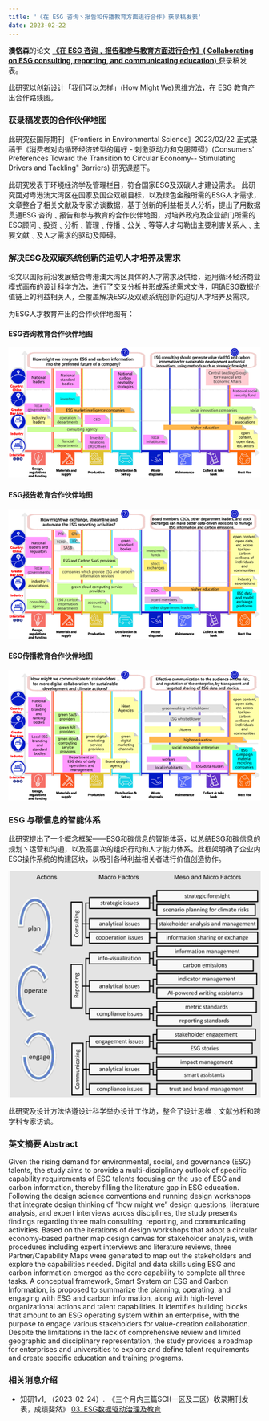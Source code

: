 ```yaml
---
title: '《在 ESG 咨询丶报告和传播教育方面进行合作》获录稿发表'
date: 2023-02-22
---
```


**澳恪森**的论文 [**《在 ESG 咨询﹑报告和参与教育方面进行合作》( Collaborating on ESG consulting, reporting, and communicating education)** ](https://www.frontiersin.org/articles/10.3389/fenvs.2023.1119011/abstract) 获录稿发表。 

此研究以创新设计「我们可以怎样」(How Might We)思维方法，在 ESG 教育产出合作路线图。
<!--more-->

### 获录稿发表的合作伙伴地图

此研究获国际期刊 《Frontiers in Environmental Science》2023/02/22 正式录稿于《消费者对向循环经济转型的偏好 - 刺激驱动力和克服障碍》(Consumers' Preferences Toward the Transition to Circular Economy-- Stimulating Drivers and Tackling" Barriers) 研究课题下。

此研究发表于环境经济学及管理栏目，符合国家ESG及双碳人才建设需求。
此研究面对粤港澳大湾区在国家及国企双碳目标，以及绿色金融所需的ESG人才需求，文章整合了相关文献及专家访谈数据，基于创新的利益相关人分析，提出了用数据贯通ESG 咨询﹑报告和参与教育的合作伙伴地图，对培养政府及企业部门所需的ESG顾问﹑投资﹑分析﹑管理﹑传播﹑公关﹑等等人才勾勒出主要利害关系人﹑主要文献﹑及人才需求的驱动及障碍。

### 解决ESG及双碳系统创新的迫切人才培养及需求

论文以国际前沿发展结合粤港澳大湾区具体的人才需求及供给，运用循环经济商业模式画布的设计科学方法，进行了交叉分析并形成系统需求文件，明确ESG数据价值链上的利益相关人，全覆盖解决ESG及双碳系统创新的迫切人才培养及需求。

为ESG人才教育产出的合作伙伴地图有：

#### ESG咨询教育合作伙伴地图
![ESG-Education-PartnerMap-consulting.png](./ESG-Education-PartnerMap-consulting.png)
#### ESG报告教育合作伙伴地图
![ESG-Education-PartnerMap-reporting.png](./ESG-Education-PartnerMap-reporting.png)

#### ESG传播教育合作伙伴地图
![ESG-Education-PartnerMap-communicating.png](./ESG-Education-PartnerMap-communicating.png)


### ESG 与碳信息的智能体系

此研究提出了一个概念框架——ESG和碳信息的智能体系，以总结ESG和碳信息的规划丶运营和沟通，以及高层次的组织行动和人才能力体系。此框架明确了企业内ESG操作系统的构建区块，以吸引各种利益相关者进行价值创造协作。

![featured.jpg](./featured.jpg)

此研究及设计方法恪遵设计科学举办设计工作坊，整合了设计思维﹑文献分析和跨学科专家访谈。

### 英文摘要  Abstract

Given the rising demand for environmental, social, and governance (ESG) talents, the study aims to provide a multi-disciplinary outlook of specific capability requirements of ESG talents focusing on the use of ESG and carbon information, thereby filling the literature gap in ESG education. Following the design science conventions and running design workshops that integrate design thinking of “how might we” design questions, literature analysis, and expert interviews across disciplines, the study presents findings regarding three main consulting, reporting, and communicating activities. Based on the iterations of design workshops that adopt a circular economy-based partner map design canvas for stakeholder analysis, with procedures including expert interviews and literature reviews, three Partner/Capability Maps were generated to map out the stakeholders and explore the capabilities needed. Digital and data skills using ESG and carbon information emerged as the core capability to complete all three tasks. A conceptual framework, Smart System on ESG and Carbon Information, is proposed to summarize the planning, operating, and engaging with ESG and carbon information, along with high-level organizational actions and talent capabilities. It identifies building blocks that amount to an ESG operating system within an enterprise, with the purpose to engage various stakeholders for value-creation collaboration. Despite the limitations in the lack of comprehensive review and limited geographic and disciplinary representation, the study provides a roadmap for enterprises and universities to explore and define talent requirements and create specific education and training programs.

### 相关消息介绍


*  知研1v1,  （2023-02-24）.　《三个月内三篇SCI(一区及二区）收录期刊发表，成绩斐然》 [03. ESG数据驱动治理及教育](https://mp.weixin.qq.com/s?src=11&timestamp=1679377034&ver=4419&signature=58rspt51riDaR40jvggKb7MvePyHPP3j0uR0cLd2acMEJsEzW2094fT63kp-SKdgx*ORo6w1YEtlkh3eg48VOxVKMBasEFW1A-Xd4OC31j3t2JoChGuMHv-2IOxJnnDQ&new=1)


